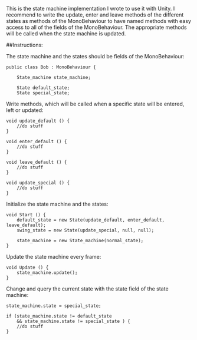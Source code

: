 This is the state machine implementation I wrote to use it with Unity. I recommend to write the update, enter and leave methods of the different states as methods of the MonoBehaviour to have named methods with easy access to all of the fields of the MonoBehaviour. The appropriate methods will be called when the state machine is updated.

##Instructions:

The state machine and the states should be fields of the MonoBehaviour:
```
public class Bob : MonoBehaviour {

	State_machine state_machine;
	
    State default_state;
    State special_state;
```


Write methods, which will be called when a specific state will be entered, left or updated:
```
void update_default () { 
	//do stuff
}

void enter_default () { 
	//do stuff
}

void leave_default () { 
	//do stuff
}

void update_special () { 
	//do stuff
}
```


Initialize the state machine and the states:
```
void Start () {
	default_state = new State(update_default, enter_default, leave_default);
	swing_state = new State(update_special, null, null);

	state_machine = new State_machine(normal_state);
}
```


Update the state machine every frame:
```
void Update () {
	state_machine.update();
}
```


Change and query the current state with the state field of the state machine:
```
state_machine.state = special_state;
```
```
if (state_machine.state != default_state 
	&& state_machine.state != special_state ) {
	//do stuff
}
```

	
	